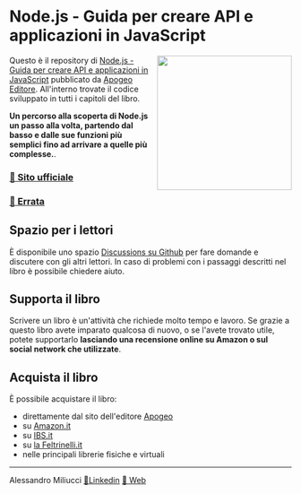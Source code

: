 # Node.js - Guida per creare API e applicazioni in JavaScript

<a href="https://node-js.miliucci.org"><img width="240" align="right" src="https://www.apogeonline.com/contrib/uploads/node-js-copertina.jpg"></a>

Questo è il repository di <a href="https://node-js.miliucci.org">Node.js - Guida per creare API e applicazioni in JavaScript</a> pubblicato da <a href="https://www.apogeonline.com/libri/node-js-alessandro-miliucci/">Apogeo Editore</a>. All'interno trovate il codice sviluppato in tutti i capitoli del libro.

**Un percorso alla scoperta di Node.js un passo alla volta, partendo dal basso e dalle sue funzioni più semplici fino ad arrivare a quelle più complesse.**.

### [🔗 Sito ufficiale](https://node-js.miliucci.org)

### [🐞 Errata](https://github.com/lifeisfoo/node-js/discussions/categories/errori-e-refusi)

## Spazio per i lettori

È disponibile uno spazio [Discussions su Github](https://github.com/lifeisfoo/node-js/discussions) per fare domande e discutere con gli altri lettori. In caso di problemi con i passaggi descritti nel libro è possibile chiedere aiuto.

## Supporta il libro

Scrivere un libro è un'attività che richiede molto tempo e lavoro. Se grazie a questo libro avete imparato qualcosa di nuovo, o se l'avete trovato utile, potete supportarlo **lasciando una recensione online su Amazon o sul social network che utilizzate**.

## Acquista il libro

È possibile acquistare il libro:

-   direttamente dal sito dell'editore [Apogeo](https://www.apogeonline.com/libri/node-js-alessandro-miliucci/)
-   su [Amazon.it](https://www.amazon.it/dp/8850336829/)
-   su [IBS.it](https://www.ibs.it/nodejs-guida-per-creare-api-libro-alessandro-miliucci/e/9788850336821)
-   su [la Feltrinelli.it](https://www.lafeltrinelli.it/nodejs-guida-per-creare-api-libro-alessandro-miliucci/e/9788850336821)
-   nelle principali librerie fisiche e virtuali

---

Alessandro Miliucci [🔗Linkedin](https://www.linkedin.com/in/alessandro-miliucci/) [🔗 Web](https://miliucci.org)
